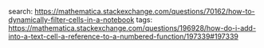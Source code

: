 search: https://mathematica.stackexchange.com/questions/70162/how-to-dynamically-filter-cells-in-a-notebook
tags: https://mathematica.stackexchange.com/questions/196928/how-do-i-add-into-a-text-cell-a-reference-to-a-numbered-function/197339#197339